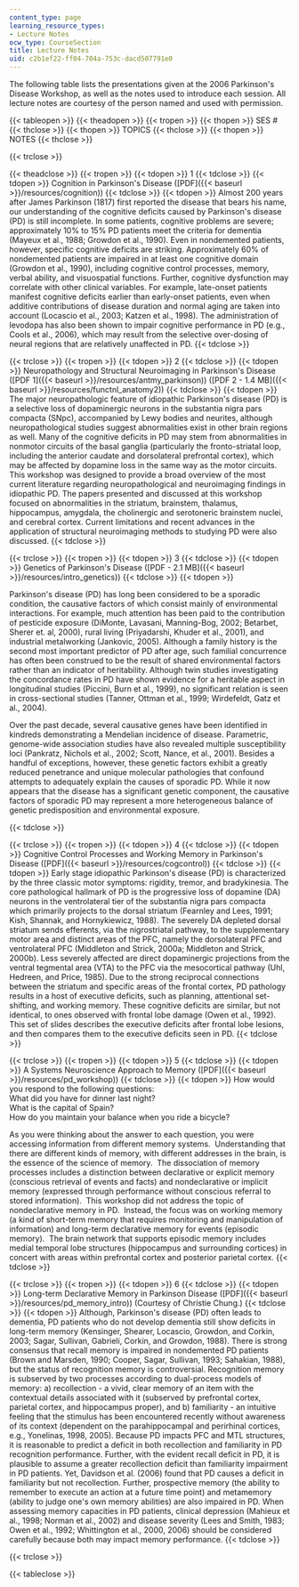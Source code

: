```yaml
---
content_type: page
learning_resource_types:
- Lecture Notes
ocw_type: CourseSection
title: Lecture Notes
uid: c2b1ef22-ff04-704a-753c-dacd507791e0
---
```


The following table lists the presentations given at the 2006 Parkinson's Disease Workshop, as well as the notes used to introduce each session. All lecture notes are courtesy of the person named and used with permission.

{{< tableopen >}}
{{< theadopen >}}
{{< tropen >}}
{{< thopen >}}
SES #
{{< thclose >}}
{{< thopen >}}
TOPICS
{{< thclose >}}
{{< thopen >}}
NOTES
{{< thclose >}}

{{< trclose >}}

{{< theadclose >}}
{{< tropen >}}
{{< tdopen >}}
1
{{< tdclose >}}
{{< tdopen >}}
Cognition in Parkinson's Disease ([PDF]({{< baseurl >}}/resources/cognition))
{{< tdclose >}}
{{< tdopen >}}
Almost 200 years after James Parkinson (1817) first reported the disease that bears his name, our understanding of the cognitive deficits caused by Parkinson's disease (PD) is still incomplete. In some patients, cognitive problems are severe; approximately 10% to 15% PD patients meet the criteria for dementia (Mayeux et al., 1988; Growdon et al., 1990). Even in nondemented patients, however, specific cognitive deficits are striking. Approximately 60% of nondemented patients are impaired in at least one cognitive domain (Growdon et al., 1990), including cognitive control processes, memory, verbal ability, and visuospatial functions. Further, cognitive dysfunction may correlate with other clinical variables. For example, late-onset patients manifest cognitive deficits earlier than early-onset patients, even when additive contributions of disease duration and normal aging are taken into account (Locascio et al., 2003; Katzen et al., 1998). The administration of levodopa has also been shown to impair cognitive performance in PD (e.g., Cools et al., 2006), which may result from the selective over-dosing of neural regions that are relatively unaffected in PD.
{{< tdclose >}}

{{< trclose >}}
{{< tropen >}}
{{< tdopen >}}
2
{{< tdclose >}}
{{< tdopen >}}
Neuropathology and Structural Neuroimaging in Parkinson's Disease ([PDF 1]({{< baseurl >}}/resources/antmy_parkinson)) ([PDF 2 - 1.4 MB]({{< baseurl >}}/resources/functnl_anatomy2))
{{< tdclose >}}
{{< tdopen >}}
The major neuropathologic feature of idiopathic Parkinson's disease (PD) is a selective loss of dopaminergic neurons in the substantia nigra pars compacta (SNpc), accompanied by Lewy bodies and neurites, although neuropathological studies suggest abnormalities exist in other brain regions as well. Many of the cognitive deficits in PD may stem from abnormalities in nonmotor circuits of the basal ganglia (particularly the fronto-striatal loop, including the anterior caudate and dorsolateral prefrontal cortex), which may be affected by dopamine loss in the same way as the motor circuits. This workshop was designed to provide a broad overview of the most current literature regarding neuropathological and neuroimaging findings in idiopathic PD. The papers presented and discussed at this workshop focused on abnormalities in the striatum, brainstem, thalamus, hippocampus, amygdala, the cholinergic and serotoneric brainstem nuclei, and cerebral cortex. Current limitations and recent advances in the application of structural neuroimaging methods to studying PD were also discussed.
{{< tdclose >}}

{{< trclose >}}
{{< tropen >}}
{{< tdopen >}}
3
{{< tdclose >}}
{{< tdopen >}}
Genetics of Parkinson's Disease ([PDF - 2.1 MB]({{< baseurl >}}/resources/intro_genetics))
{{< tdclose >}}
{{< tdopen >}}


Parkinson's disease (PD) has long been considered to be a sporadic condition, the causative factors of which consist mainly of environmental interactions. For example, much attention has been paid to the contribution of pesticide exposure (DiMonte, Lavasani, Manning-Bog, 2002; Betarbet, Sherer et. al, 2000), rural living (Priyadarshi, Khuder et al., 2001), and industrial metalworking (Jankovic, 2005). Although a family history is the second most important predictor of PD after age, such familial concurrence has often been construed to be the result of shared environmental factors rather than an indicator of heritability. Although twin studies investigating the concordance rates in PD have shown evidence for a heritable aspect in longitudinal studies (Piccini, Burn et al., 1999), no significant relation is seen in cross-sectional studies (Tanner, Ottman et al., 1999; Wirdefeldt, Gatz et al., 2004).

Over the past decade, several causative genes have been identified in kindreds demonstrating a Mendelian incidence of disease. Parametric, genome-wide association studies have also revealed multiple susceptibility loci (Pankratz, Nichols et al., 2002; Scott, Nance, et al., 2001). Besides a handful of exceptions, however, these genetic factors exhibit a greatly reduced penetrance and unique molecular pathologies that confound attempts to adequately explain the causes of sporadic PD. While it now appears that the disease has a significant genetic component, the causative factors of sporadic PD may represent a more heterogeneous balance of genetic predisposition and environmental exposure.


{{< tdclose >}}

{{< trclose >}}
{{< tropen >}}
{{< tdopen >}}
4
{{< tdclose >}}
{{< tdopen >}}
Cognitive Control Processes and Working Memory in Parkinson's Disease ([PDF]({{< baseurl >}}/resources/cogcontrol))
{{< tdclose >}}
{{< tdopen >}}
Early stage idiopathic Parkinson's disease (PD) is characterized by the three classic motor symptoms: rigidity, tremor, and bradykinesia. The core pathological hallmark of PD is the progressive loss of dopamine (DA) neurons in the ventrolateral tier of the substantia nigra pars compacta which primarily projects to the dorsal striatum (Fearnley and Lees, 1991; Kish, Shannak, and Hornykiewicz, 1988). The severely DA depleted dorsal striatum sends efferents, via the nigrostriatal pathway, to the supplementary motor area and distinct areas of the PFC, namely the dorsolateral PFC and ventrolateral PFC (Middleton and Strick, 2000a; Middleton and Strick, 2000b). Less severely affected are direct dopaminergic projections from the ventral tegmental area (VTA) to the PFC via the mesocortical pathway (Uhl, Hedreen, and Price, 1985). Due to the strong reciprocal connections between the striatum and specific areas of the frontal cortex, PD pathology results in a host of executive deficits, such as planning, attentional set-shifting, and working memory. These cognitive deficits are similar, but not identical, to ones observed with frontal lobe damage (Owen et al., 1992). This set of slides describes the executive deficits after frontal lobe lesions, and then compares them to the executive deficits seen in PD.
{{< tdclose >}}

{{< trclose >}}
{{< tropen >}}
{{< tdopen >}}
5
{{< tdclose >}}
{{< tdopen >}}
A Systems Neuroscience Approach to Memory ([PDF]({{< baseurl >}}/resources/pd_workshop))
{{< tdclose >}}
{{< tdopen >}}
How would you respond to the following questions:   
What did you have for dinner last night?   
What is the capital of Spain?   
How do you maintain your balance when you ride a bicycle?  
  
As you were thinking about the answer to each question, you were accessing information from different memory systems.  Understanding that there are different kinds of memory, with different addresses in the brain, is the essence of the science of memory.  The dissociation of memory processes includes a distinction between declarative or explicit memory (conscious retrieval of events and facts) and nondeclarative or implicit memory (expressed through performance without conscious referral to stored information).  This workshop did not address the topic of nondeclarative memory in PD.  Instead, the focus was on working memory (a kind of short-term memory that requires monitoring and manipulation of information) and long-term declarative memory for events (episodic memory).  The brain network that supports episodic memory includes medial temporal lobe structures (hippocampus and surrounding cortices) in concert with areas within prefrontal cortex and posterior parietal cortex.
{{< tdclose >}}

{{< trclose >}}
{{< tropen >}}
{{< tdopen >}}
6
{{< tdclose >}}
{{< tdopen >}}
Long-term Declarative Memory in Parkinson Disease ([PDF]({{< baseurl >}}/resources/pd_memory_intro)) (Courtesy of Christie Chung.)
{{< tdclose >}}
{{< tdopen >}}
Although, Parkinson's disease (PD) often leads to dementia, PD patients who do not develop dementia still show deficits in long-term memory (Kensinger, Shearer, Locascio, Growdon, and Corkin, 2003; Sagar, Sullivan, Gabrieli, Corkin, and Growdon, 1988). There is strong consensus that recall memory is impaired in nondemented PD patients (Brown and Marsden, 1990; Cooper, Sagar, Sullivan, 1993; Sahakian, 1988), but the status of recognition memory is controversial. Recognition memory is subserved by two processes according to dual-process models of memory: a) recollection - a vivid, clear memory of an item with the contextual details associated with it (subserved by prefrontal cortex, parietal cortex, and hippocampus proper), and b) familiarity - an intuitive feeling that the stimulus has been encountered recently without awareness of its context (dependent on the parahippocampal and perirhinal cortices, e.g., Yonelinas, 1998, 2005). Because PD impacts PFC and MTL structures, it is reasonable to predict a deficit in both recollection and familiarity in PD recognition performance. Further, with the evident recall deficit in PD, it is plausible to assume a greater recollection deficit than familiarity impairment in PD patients. Yet, Davidson et al. (2006) found that PD causes a deficit in familiarity but not recollection. Further, prospective memory (the ability to remember to execute an action at a future time point) and metamemory (ability to judge one's own memory abilities) are also impaired in PD. When assessing memory capacities in PD patients, clinical depression (Mahieux et al., 1998; Norman et al., 2002) and disease severity (Lees and Smith, 1983; Owen et al., 1992; Whittington et al., 2000, 2006) should be considered carefully because both may impact memory performance.
{{< tdclose >}}

{{< trclose >}}

{{< tableclose >}}